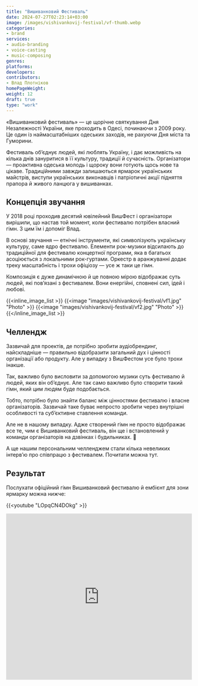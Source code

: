 ```yaml
---
title: "Вишиванковий Фестиваль"
date: 2024-07-27T02:23:14+03:00
image: /images/vishivankovij-festival/vf-thumb.webp
categories:
- brand
services:
- audio-branding
- voice-casting
- music-composing
genres:
platforms:
developers:
contributors:
- Влад Плотніков
homePageWeight:
weight: 12
draft: true
type: "work"
---
```


«Вишиванковий фестиваль» — це щорічне святкування Дня Незалежності України, яке проходить в Одесі, починаючи з 2009 року. Це один із наймасштабніших одеських заходів, не рахуючи Дня міста та Гуморини.

Фестиваль об’єднує людей, які люблять Україну, і дає можливість на кілька днів зануритися в її культуру, традиції й сучасність. Організатори — проактивна одеська молодь і щороку вони готують щось нове та цікаве. Традиційними завжди залишаються ярмарок українських майстрів, виступи українських виконавців і патріотичні акції підняття прапора й живого ланцюга у вишиванках.

## Концепція звучання

У 2018 році проходив десятий ювілейний ВишФест і організатори вирішили, що настав той момент, коли фестивалю потрібен власний гімн. З цим їм і допоміг Влад.

В основі звучання — етнічні інструменти, які символізують українську культуру, саме ядро ​​фестивалю. Елементи рок-музики відсилають до традиційної для фестивалю концертної програми, яка в багатьох асоціюється з локальними рок-гуртами. Оркестр в аранжуванні додає треку масштабність і трохи офіціозу — усе ж таки це гімн.

Композиція є дуже динамічною й це повною мірою відображає суть людей, які пов’язані з фестивалем. Вони енергійні, сповнені сил, ідей і любові.

{{<inline_image_list >}}
{{<image "images/vishivankovij-festival/vf1.jpg" "Photo"  >}}
{{<image "images/vishivankovij-festival/vf2.jpg" "Photo"  >}}
{{</inline_image_list >}}

## Челлендж

Зазвичай для проектів, де потрібно зробити аудіобрендинг, найскладніше — правильно відобразити загальний дух і цінності організації або продукту. Але у випадку з ВишФестом усе було трохи інакше.

Так, важливо було висловити за допомогою музики суть фестивалю й людей, яких він об’єднує. Але так само важливо було створити такий гімн, який цим людям буде подобається.

Тобто, потрібно було знайти баланс між цінностями фестивалю і власне організаторів. Зазвичай таке буває непросто зробити через внутрішні особливості та суб’єктивне ставлення команди.

Але не в нашому випадку. Адже створений гімн не просто відображає все те, чим є Вишиванковий фестиваль, він ще і встановлений у команди організаторів на дзвінках і будильниках. 🙂

А ще нашим персональним челленджем стали кілька невеликих інтерв’ю про співпрацю з фестивалем. Почитати можна тут.

## Результат

Послухати офіційний гімн Вишиванковий фестивалю й ембієнт для зони ярмарку можна нижче:

{{<youtube "LOpqCN4DOkg" >}}

<iframe loading="lazy" width="100%" height="450" scrolling="no" frameborder="no" allow="autoplay" src="https://w.soundcloud.com/player/?url=https%3A//api.soundcloud.com/playlists/579890934&amp;color=%23f23b0d&amp;auto_play=false&amp;hide_related=false&amp;show_comments=true&amp;show_user=true&amp;show_reposts=false&amp;show_teaser=true"></iframe>